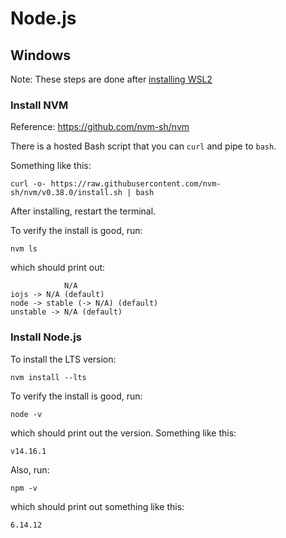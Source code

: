 # Node.js

## Windows

Note: These steps are done after [installing WSL2](wsl2.md)

### Install NVM

Reference: https://github.com/nvm-sh/nvm

There is a hosted Bash script that you can `curl` and pipe to `bash`.

Something like this:
```
curl -o- https://raw.githubusercontent.com/nvm-sh/nvm/v0.38.0/install.sh | bash
```

After installing, restart the terminal.

To verify the install is good, run:
```
nvm ls
```

which should print out:
```
            N/A
iojs -> N/A (default)
node -> stable (-> N/A) (default)
unstable -> N/A (default)
```

### Install Node.js

To install the LTS version:
```
nvm install --lts
```

To verify the install is good, run:
```
node -v
```
which should print out the version. Something like this:
```
v14.16.1
```

Also, run:
```
npm -v
```
which should print out something like this:
```
6.14.12
```
